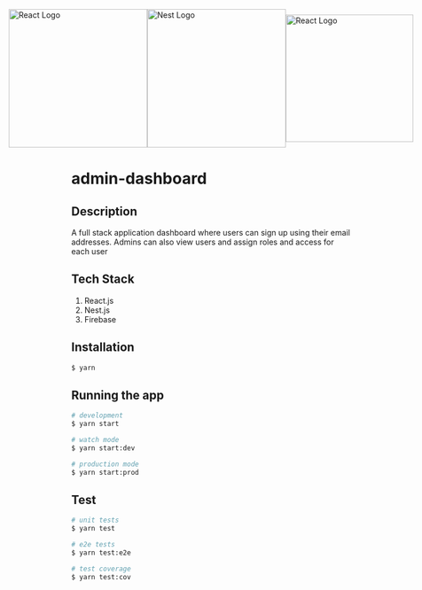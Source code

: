 <div style="display: flex; justify-content: center; align-items: center">

<span >
  <img src="https://user-images.githubusercontent.com/24450230/145697977-07d3941f-1bca-4bc3-b531-e1927950f724.jpg" width="250" alt="React Logo" /></a>
</span>

<span>
 <img src="https://user-images.githubusercontent.com/24450230/145697422-54e2cbce-9f5b-497d-97d0-fe8e8495d527.jpg" width="250" alt="Nest Logo" /></a>
</span>

<span>
 <img src="https://user-images.githubusercontent.com/24450230/145697381-04dc8df8-f03f-4839-9e57-a94889186868.png" width="230" alt="React Logo" /></a>
</span>

</div>

# admin-dashboard

## Description

A full stack application dashboard where users can sign up using their email addresses. Admins can also view users and assign roles and access for each user  

## Tech Stack
1. React.js
2. Nest.js
3. Firebase 

## Installation

```bash
$ yarn
```

## Running the app

```bash
# development
$ yarn start

# watch mode
$ yarn start:dev

# production mode
$ yarn start:prod
```

## Test

```bash
# unit tests
$ yarn test

# e2e tests
$ yarn test:e2e

# test coverage
$ yarn test:cov
```
